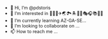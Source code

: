 - 👋 Hi, I’m @pdstoris
- 👀 I’m interested in 🛴🚠🚉✈🌏🏞🏝🏡🎉🎭🎧📚💼💃
- 🌱 I’m currently learning AZ-GA-SE...
- 💞️ I’m looking to collaborate on ...
- 📫 How to reach me ...

<!---
pdstoris/pdstoris is a ✨ special ✨ repository because its `README.md` (this file) appears on your GitHub profile.
You can click the Preview link to take a look at your changes.
--->
